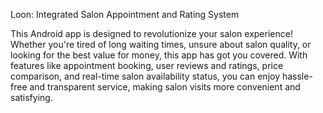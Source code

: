 Loon: Integrated Salon Appointment and Rating System

This Android app is designed to revolutionize your salon experience! Whether you're tired of long waiting times, unsure about salon quality, or looking for the best value for money, this app has got you covered. With features like appointment booking, user reviews and ratings, price comparison, and real-time salon availability status, you can enjoy hassle-free and transparent service, making salon visits more convenient and satisfying.

